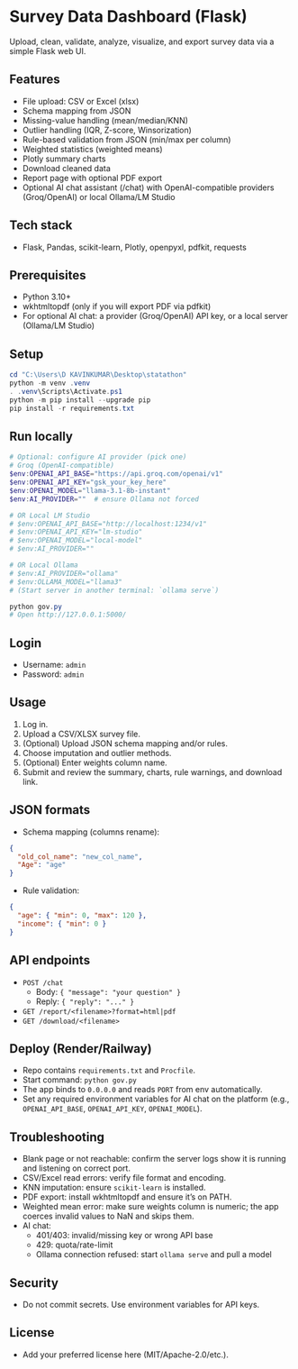 # Survey Data Dashboard (Flask)

Upload, clean, validate, analyze, visualize, and export survey data via a simple Flask web UI.

## Features
- File upload: CSV or Excel (xlsx)
- Schema mapping from JSON
- Missing-value handling (mean/median/KNN)
- Outlier handling (IQR, Z-score, Winsorization)
- Rule-based validation from JSON (min/max per column)
- Weighted statistics (weighted means)
- Plotly summary charts
- Download cleaned data
- Report page with optional PDF export
- Optional AI chat assistant (/chat) with OpenAI-compatible providers (Groq/OpenAI) or local Ollama/LM Studio

## Tech stack
- Flask, Pandas, scikit-learn, Plotly, openpyxl, pdfkit, requests

## Prerequisites
- Python 3.10+
- wkhtmltopdf (only if you will export PDF via pdfkit)
- For optional AI chat: a provider (Groq/OpenAI) API key, or a local server (Ollama/LM Studio)

## Setup
```powershell
cd "C:\Users\D KAVINKUMAR\Desktop\statathon"
python -m venv .venv
. .venv\Scripts\Activate.ps1
python -m pip install --upgrade pip
pip install -r requirements.txt
```

## Run locally
```powershell
# Optional: configure AI provider (pick one)
# Groq (OpenAI-compatible)
$env:OPENAI_API_BASE="https://api.groq.com/openai/v1"
$env:OPENAI_API_KEY="gsk_your_key_here"
$env:OPENAI_MODEL="llama-3.1-8b-instant"
$env:AI_PROVIDER=""  # ensure Ollama not forced

# OR Local LM Studio
# $env:OPENAI_API_BASE="http://localhost:1234/v1"
# $env:OPENAI_API_KEY="lm-studio"
# $env:OPENAI_MODEL="local-model"
# $env:AI_PROVIDER=""

# OR Local Ollama
# $env:AI_PROVIDER="ollama"
# $env:OLLAMA_MODEL="llama3"
# (Start server in another terminal: `ollama serve`)

python gov.py
# Open http://127.0.0.1:5000/
```

## Login
- Username: `admin`
- Password: `admin`

## Usage
1. Log in.
2. Upload a CSV/XLSX survey file.
3. (Optional) Upload JSON schema mapping and/or rules.
4. Choose imputation and outlier methods.
5. (Optional) Enter weights column name.
6. Submit and review the summary, charts, rule warnings, and download link.

## JSON formats
- Schema mapping (columns rename):
```json
{
  "old_col_name": "new_col_name",
  "Age": "age"
}
```
- Rule validation:
```json
{
  "age": { "min": 0, "max": 120 },
  "income": { "min": 0 }
}
```

## API endpoints
- `POST /chat`
  - Body: `{ "message": "your question" }`
  - Reply: `{ "reply": "..." }`
- `GET /report/<filename>?format=html|pdf`
- `GET /download/<filename>`

## Deploy (Render/Railway)
- Repo contains `requirements.txt` and `Procfile`.
- Start command: `python gov.py`
- The app binds to `0.0.0.0` and reads `PORT` from env automatically.
- Set any required environment variables for AI chat on the platform (e.g., `OPENAI_API_BASE`, `OPENAI_API_KEY`, `OPENAI_MODEL`).

## Troubleshooting
- Blank page or not reachable: confirm the server logs show it is running and listening on correct port.
- CSV/Excel read errors: verify file format and encoding.
- KNN imputation: ensure `scikit-learn` is installed.
- PDF export: install wkhtmltopdf and ensure it’s on PATH.
- Weighted mean error: make sure weights column is numeric; the app coerces invalid values to NaN and skips them.
- AI chat:
  - 401/403: invalid/missing key or wrong API base
  - 429: quota/rate-limit
  - Ollama connection refused: start `ollama serve` and pull a model

## Security
- Do not commit secrets. Use environment variables for API keys.

## License
- Add your preferred license here (MIT/Apache-2.0/etc.).
